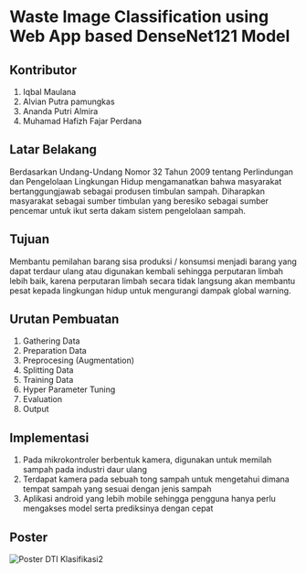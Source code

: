 # Waste Image Classification using Web App based DenseNet121 Model

## Kontributor
1. Iqbal Maulana
2. Alvian Putra pamungkas
3. Ananda Putri Almira
4. Muhamad Hafizh Fajar Perdana

## Latar Belakang
Berdasarkan Undang-Undang Nomor 32 Tahun 2009 tentang Perlindungan dan Pengelolaan Lingkungan Hidup mengamanatkan bahwa masyarakat bertanggungjawab sebagai produsen timbulan sampah. Diharapkan masyarakat sebagai sumber timbulan yang beresiko sebagai sumber pencemar untuk ikut serta dakam sistem pengelolaan sampah.

## Tujuan 
Membantu pemilahan barang sisa produksi / konsumsi menjadi barang yang dapat terdaur ulang atau digunakan kembali sehingga perputaran limbah lebih baik, karena perputaran limbah secara tidak langsung akan membantu pesat kepada lingkungan hidup untuk mengurangi dampak global warning.

## Urutan Pembuatan
1. Gathering Data
2. Preparation Data
3. Preprocesing (Augmentation)
4. Splitting Data
5. Training Data
6. Hyper Parameter Tuning
7. Evaluation
8. Output

## Implementasi
1. Pada mikrokontroler berbentuk kamera, digunakan untuk memilah sampah pada industri daur ulang
2. Terdapat kamera pada sebuah tong sampah untuk mengetahui dimana tempat sampah yang sesuai dengan jenis sampah
3. Aplikasi android yang lebih mobile sehingga pengguna hanya perlu mengakses model serta prediksinya dengan cepat

## Poster

![Poster DTI Klasifikasi2](https://user-images.githubusercontent.com/15316744/102346892-316f6c80-3fd2-11eb-99d8-2786b86803cb.jpg)

